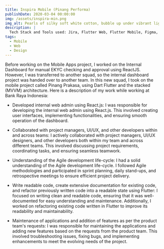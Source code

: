 ```yaml
---
title: Inspira Mobile (Pinang Performa)
publishDate: 2020-03-04 00:00:00
img: /assets/inspira-min.png
img_alt: Pearls of silky soft white cotton, bubble up under vibrant lighting
description: |
  Tech Stack and Tools used: Jira, Flutter Web, Flutter Mobile, Figma, Git, ReactJS.
tags:
  - Mobile
  - Web
  - Design
---
```


Before working on the Mobile Apps project, I worked on the Internal Dashboard for manual EKYC checking and approval using ReactJS. However, I was transferred to another squad, so the internal dashboard project was handed over to another team. In this new squad, I took on the mobile project called Pinang Prakasa, using Dart Flutter and the stacked (MVVM) architecture. Here is a description of my work while working at Bank Raya Indonesia:

- Developed internal web admin using React.js: I was responsible for developing the internal web admin using React.js. This involved creating user interfaces, implementing functionalities, and ensuring smooth operation of the dashboard.

- Collaborated with project managers, UI/UX, and other developers within and across teams: I actively collaborated with project managers, UI/UX designers, and other developers both within my team and across different teams. This involved discussing project requirements, coordinating tasks, and ensuring seamless teamwork.

- Understanding of the Agile development life-cycle: I had a solid understanding of the Agile development life-cycle. I followed Agile methodologies and participated in sprint planning, daily stand-ups, and retrospective meetings to ensure efficient project delivery.

- Write readable code, create extensive documentation for existing code, and refactor previously written code into a readable state using Flutter: I focused on writing clean and readable code, ensuring that it was well-documented for easy understanding and maintenance. Additionally, I worked on refactoring existing code written in Flutter to improve its readability and maintainability.

- Maintenance of applications and addition of features as per the product team's requests: I was responsible for maintaining the applications and adding new features based on the requests from the product team. This involved troubleshooting issues, fixing bugs, and implementing enhancements to meet the evolving needs of the project.